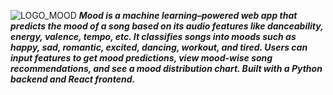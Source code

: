  ![LOGO_MOOD](https://github.com/user-attachments/assets/c2bd2e63-aefa-4205-8609-66004f843a3e)
 ***Mood is a machine learning–powered web app that predicts the mood of a song based on its audio features like danceability, energy, valence, tempo, etc. It classifies songs into moods such as happy, sad, romantic, excited, dancing, workout, and tired. Users can input features to get mood predictions, view mood-wise song recommendations, and see a mood distribution chart. Built with a Python backend and React frontend.***
